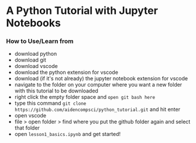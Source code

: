 # A Python Tutorial with Jupyter Notebooks

### How to Use/Learn from

- download python
- download git
- download vscode
- download the python extension for vscode
- download (if it's not already) the jupyter notebook extension for vscode
- navigate to the folder on your computer where you want a new folder with this tutorial to be downloaded
- right click the empty folder space and `open git bash here`
- type this command `git clone https://github.com/aidencompsci/python_tutorial.git` and hit enter
- open vscode
- file > open folder > find where you put the github folder again and select that folder
- open `lesson1_basics.ipynb` and get started!